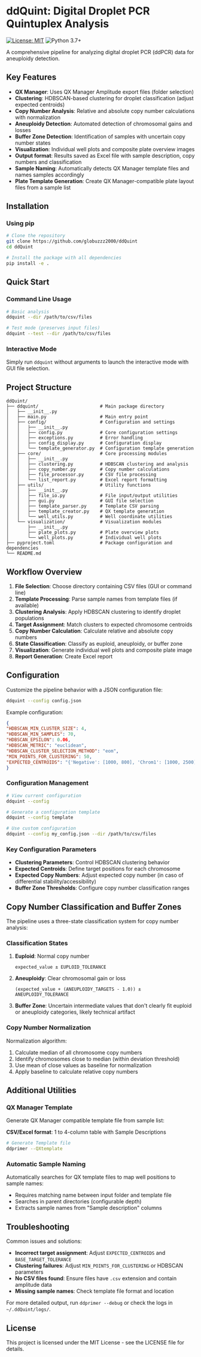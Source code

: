 # ddQuint: Digital Droplet PCR Quintuplex Analysis

[![License: MIT](https://img.shields.io/badge/License-MIT-yellow.svg)](https://opensource.org/licenses/MIT)
![Python 3.7+](https://img.shields.io/badge/python-3.7+-blue.svg)

A comprehensive pipeline for analyzing digital droplet PCR (ddPCR) data for aneuploidy detection.


## Key Features

- **QX Manager**: Uses QX Manager Amplitude export files (folder selection)
- **Clustering**: HDBSCAN-based clustering for droplet classification (adjust expected centroids)
- **Copy Number Analysis**: Relative and absolute copy number calculations with normalization
- **Aneuploidy Detection**: Automated detection of chromosomal gains and losses
- **Buffer Zone Detection**: Identification of samples with uncertain copy number states
- **Visualization**: Individual well plots and composite plate overview images
- **Output format**: Results saved as Excel file with sample description, copy numbers and classification
- **Sample Naming**: Automatically detects QX Manager template files and names samples accordingly
- **Plate Template Generation**: Create QX Manager-compatible plate layout files from a sample list


## Installation

### Using pip

```bash
# Clone the repository
git clone https://github.com/globuzzz2000/ddQuint
cd ddQuint

# Install the package with all dependencies
pip install -e .
```


## Quick Start

### Command Line Usage

```bash
# Basic analysis
ddquint --dir /path/to/csv/files

# Test mode (preserves input files)
ddquint --test --dir /path/to/csv/files
```

### Interactive Mode

Simply run `ddquint` without arguments to launch the interactive mode with GUI file selection.


## Project Structure

```
ddQuint/
├── ddquint/                       # Main package directory
│   ├── __init__.py
│   ├── main.py                    # Main entry point
│   ├── config/                    # Configuration and settings
│   │   ├── __init__.py
│   │   ├── config.py              # Core configuration settings
│   │   ├── exceptions.py          # Error handling
│   │   ├── config_display.py      # Configuration display
│   │   └── template_generator.py  # Configuration template generation
│   ├── core/                      # Core processing modules
│   │   ├── __init__.py
│   │   ├── clustering.py          # HDBSCAN clustering and analysis
│   │   ├── copy_number.py         # Copy number calculations
│   │   ├── file_processor.py      # CSV file processing
│   │   └── list_report.py         # Excel report formatting
│   ├── utils/                     # Utility functions
│   │   ├── __init__.py
│   │   ├── file_io.py             # File input/output utilities
│   │   ├── gui.py                 # GUI file selection
│   │   ├── template_parser.py     # Template CSV parsing
│   │   ├── template_creator.py    # QX template generation
│   │   └── well_utils.py          # Well coordinate utilities
│   └── visualization/             # Visualization modules
│       ├── __init__.py
│       ├── plate_plots.py         # Plate overview plots
│       └── well_plots.py          # Individual well plots
├── pyproject.toml                 # Package configuration and dependencies
└── README.md             
```


## Workflow Overview

1. **File Selection**: Choose directory containing CSV files (GUI or command line)
2. **Template Processing**: Parse sample names from template files (if available)
3. **Clustering Analysis**: Apply HDBSCAN clustering to identify droplet populations
4. **Target Assignment**: Match clusters to expected chromosome centroids
5. **Copy Number Calculation**: Calculate relative and absolute copy numbers
6. **State Classification**: Classify as euploid, aneuploidy, or buffer zone
7. **Visualization**: Generate individual well plots and composite plate image
8. **Report Generation**: Create Excel report


## Configuration

Customize the pipeline behavior with a JSON configuration file:

```bash
ddquint --config config.json
```

Example configuration:

```json
{
"HDBSCAN_MIN_CLUSTER_SIZE": 4,
"HDBSCAN_MIN_SAMPLES": 70,
"HDBSCAN_EPSILON": 0.06,
"HDBSCAN_METRIC": "euclidean",
"HDBSCAN_CLUSTER_SELECTION_METHOD": "eom",
"MIN_POINTS_FOR_CLUSTERING": 50,
"EXPECTED_CENTROIDS": "{'Negative': [1000, 800], 'Chrom1': [1000, 2500], 'Chrom2': [1900, 2300], 'Chrom3': [2700, 1850], 'Chrom4': [3300, 1400], 'Chrom5': [3600, 900]"
}
```

### Configuration Management

```bash
# View current configuration
ddquint --config

# Generate a configuration template
ddquint --config template

# Use custom configuration
ddquint --config my_config.json --dir /path/to/csv/files
```


### Key Configuration Parameters

- **Clustering Parameters**: Control HDBSCAN clustering behavior
- **Expected Centroids**: Define target positions for each chromosome
- **Expected Copy Numbers**: Adjust expected copy number (in caso of differential stability/accessibility)
- **Buffer Zone Thresholds**: Configure copy number classification ranges


## Copy Number Classification and Buffer Zones

The pipeline uses a three-state classification system for copy number analysis:

### Classification States

1. **Euploid**: Normal copy number

    `expected_value ± EUPLOID_TOLERANCE`

2. **Aneuploidy**: Clear chromosomal gain or loss

    `(expected_value + (ANEUPLOIDY_TARGETS - 1.0)) ± ANEUPLOIDY_TOLERANCE`

3. **Buffer Zone**: Uncertain intermediate values that don't clearly fit euploid or aneuploidy categories, likely technical artifact


### Copy Number Normalization

Normalization algorithm:
1. Calculate median of all chromosome copy numbers
2. Identify chromosomes close to median (within deviation threshold)
3. Use mean of close values as baseline for normalization
4. Apply baseline to calculate relative copy numbers


## Additional Utilities

### QX Manager Template
Generate QX Manager compatible template file from sample list:

**CSV/Excel format**: 1 to 4-column table with Sample Descriptions

```bash
# Generate Template file
ddprimer --QXtemplate
```

### Automatic Sample Naming
Automatically searches for QX template files to map well positions to sample names:

- Requires matching name between input folder and template file
- Searches in parent directories (configurable depth)
- Extracts sample names from "Sample description" columns


## Troubleshooting

Common issues and solutions:

- **Incorrect target assignment**: Adjust `EXPECTED_CENTROIDS` and `BASE_TARGET_TOLERANCE`
- **Clustering failures**: Adjust `MIN_POINTS_FOR_CLUSTERING` or HDBSCAN parameters
- **No CSV files found**: Ensure files have `.csv` extension and contain amplitude data
- **Missing sample names**: Check template file format and location

For more detailed output, run `ddprimer --debug` or check the logs in `~/.ddQuint/logs/`.

## License

This project is licensed under the MIT License - see the LICENSE file for details.
